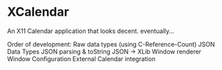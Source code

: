XCalendar
=========

An X11 Calendar application that looks decent. eventually...

Order of development:
Raw data types (using C-Reference-Count)
JSON Data Types
JSON parsing & toString
JSON -> XLib Window renderer
Window Configuration
External Calendar integration
